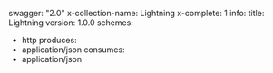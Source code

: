 swagger: "2.0"
x-collection-name: Lightning
x-complete: 1
info:
  title: Lightning
  version: 1.0.0
schemes:
- http
produces:
- application/json
consumes:
- application/json